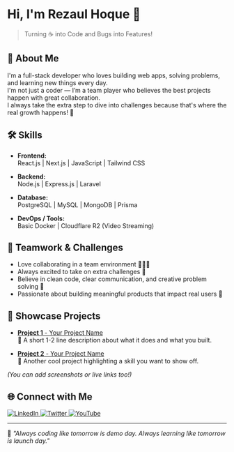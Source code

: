 # Hi, I'm Rezaul Hoque 👋

> Turning ☕ into Code and Bugs into Features!

## 🚀 About Me
I'm a full-stack developer who loves building web apps, solving problems, and learning new things every day.  
I'm not just a coder — I’m a team player who believes the best projects happen with great collaboration.  
I always take the extra step to dive into challenges because that's where the real growth happens! 🚀

## 🛠️ Skills
- **Frontend:**  
  React.js | Next.js | JavaScript | Tailwind CSS

- **Backend:**  
  Node.js | Express.js | Laravel

- **Database:**  
  PostgreSQL | MySQL | MongoDB | Prisma

- **DevOps / Tools:**  
  Basic Docker | Cloudflare R2 (Video Streaming)

## 🤝 Teamwork & Challenges
- Love collaborating in a team environment 🧑‍🤝‍🧑
- Always excited to take on extra challenges 🌟
- Believe in clean code, clear communication, and creative problem solving 🎯
- Passionate about building meaningful products that impact real users 💬

## 💼 Showcase Projects
- [**Project 1** - Your Project Name](#)  
  📌 A short 1-2 line description about what it does and what you built.

- [**Project 2** - Your Project Name](#)  
  📌 Another cool project highlighting a skill you want to show off.

_(You can add screenshots or live links too!)_

## 🌐 Connect with Me

<p align="left">
  <a href="https://www.linkedin.com/in/yourprofile" target="_blank">
    <img src="https://img.shields.io/badge/LinkedIn-0A66C2?style=for-the-badge&logo=linkedin&logoColor=white" alt="LinkedIn"/>
  </a>
  <a href="https://twitter.com/yourhandle" target="_blank">
    <img src="https://img.shields.io/badge/Twitter-1DA1F2?style=for-the-badge&logo=twitter&logoColor=white" alt="Twitter"/>
  </a>
  <a href="https://www.youtube.com/channel/yourchannel" target="_blank">
    <img src="https://img.shields.io/badge/YouTube-FF0000?style=for-the-badge&logo=youtube&logoColor=white" alt="YouTube"/>
  </a>
</p>

---

🌟 _"Always coding like tomorrow is demo day. Always learning like tomorrow is launch day."_
